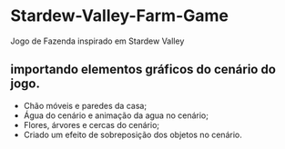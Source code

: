 # Stardew-Valley-Farm-Game
Jogo de Fazenda inspirado em Stardew Valley


## importando elementos gráficos do cenário do jogo.
- Chão móveis e paredes da casa;
- Água do cenário e animação da agua no cenário;
- Flores, árvores e cercas do cenário;
- Criado um efeito de sobreposição dos objetos no cenário.
